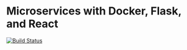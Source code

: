 # Microservices with Docker, Flask, and React

[![Build Status](https://travis-ci.org/denichodev/testdriven-app.svg?branch=master)](https://travis-ci.org/denichodev/testdriven-app)